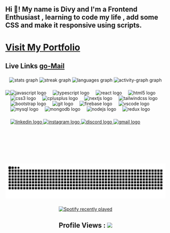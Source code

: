 <h2 align="left">Hi 👋! My name is Divy and I'm a Frontend Enthusiast , learning to code my life , add some CSS and make it responsive using scripts.</h2>
<a href="https://divy-my-portfolio.netlify.app/" ><h1>Visit My Portfolio</h1></a>
<h2>Live Links
<a href="https://go-mail.netlify.app/" >go-Mail</a></h2>


###

<div align="center">
  <img src="https://github-readme-stats.vercel.app/api?username=Divygupta208&hide_title=false&hide_rank=true&show_icons=true&include_all_commits=true&count_private=true&disable_animations=false&theme=midnight-purple&locale=en&hide_border=false" height="200" alt="stats graph"  />
  <img src="https://streak-stats.demolab.com?user=Divygupta208&locale=en&mode=weekly&theme=github_dark&hide_border=false&border_radius=5" height="140" alt="streak graph"  />
  <img src="https://github-readme-stats.vercel.app/api/top-langs?username=Divygupta208&locale=en&hide_title=false&layout=compact&card_width=320&langs_count=5&theme=midnight-purple&hide_border=true" height="190" alt="languages graph"  />
  <img src="https://github-readme-activity-graph.vercel.app/graph?username=Divygupta208&theme=github-dark&radius=50&hide_title=false&area=true&area_color=#ffffff" height="150" alt="activity-graph graph"  />
</div>

###

<img align="left" height="230" src="https://media1.tenor.com/m/o-wNCEq_6f0AAAAd/pompo-the-cinephile-typing-fast.gif"  />

###

<div align="left">
  <img src="https://cdn.jsdelivr.net/gh/devicons/devicon/icons/javascript/javascript-original.svg" height="30" alt="javascript logo"  />
  <img width="12" />
  <img src="https://cdn.jsdelivr.net/gh/devicons/devicon/icons/typescript/typescript-original.svg" height="30" alt="typescript logo"  />
  <img width="12" />
  <img src="https://cdn.jsdelivr.net/gh/devicons/devicon/icons/react/react-original-wordmark.svg" height="30" alt="react logo"  />
  <img width="12" />
  <img src="https://cdn.jsdelivr.net/gh/devicons/devicon/icons/html5/html5-original.svg" height="30" alt="html5 logo"  />
  <img width="12" />
  <img src="https://cdn.jsdelivr.net/gh/devicons/devicon/icons/css3/css3-original.svg" height="30" alt="css3 logo"  />
  <img width="12" />
  <img src="https://cdn.jsdelivr.net/gh/devicons/devicon/icons/cplusplus/cplusplus-original.svg" height="30" alt="cplusplus logo"  />
  <img width="12" />
  <img src="https://cdn.jsdelivr.net/gh/devicons/devicon/icons/nextjs/nextjs-original.svg" height="30" alt="nextjs logo"  />
  <img width="12" />
  <img src="https://cdn.jsdelivr.net/gh/devicons/devicon/icons/tailwindcss/tailwindcss-original-wordmark.svg" height="30" alt="tailwindcss logo"  />
  <img width="12" />
  <img src="https://cdn.jsdelivr.net/gh/devicons/devicon/icons/bootstrap/bootstrap-original-wordmark.svg" height="30" alt="bootstrap logo"  />
  <img width="12" />
  <img src="https://cdn.jsdelivr.net/gh/devicons/devicon/icons/git/git-plain-wordmark.svg" height="30" alt="git logo"  />
  <img width="12" />
  <img src="https://cdn.jsdelivr.net/gh/devicons/devicon/icons/firebase/firebase-plain-wordmark.svg" height="30" alt="firebase logo"  />
  <img width="12" />
  <img src="https://cdn.jsdelivr.net/gh/devicons/devicon/icons/vscode/vscode-original-wordmark.svg" height="30" alt="vscode logo"  />
  <img width="12" />
  <img src="https://cdn.jsdelivr.net/gh/devicons/devicon/icons/mysql/mysql-original.svg" height="30" alt="mysql logo"  />
  <img width="12" />
  <img src="https://cdn.jsdelivr.net/gh/devicons/devicon/icons/mongodb/mongodb-plain-wordmark.svg" height="30" alt="mongodb logo"  />
  <img width="12" />
  <img src="https://cdn.jsdelivr.net/gh/devicons/devicon/icons/nodejs/nodejs-plain-wordmark.svg" height="30" alt="nodejs logo"  />
  <img width="12" />
  <img src="https://cdn.jsdelivr.net/gh/devicons/devicon/icons/redux/redux-original.svg" height="30" alt="redux logo"  />
</div>

###

<div align="left">
  <a href="divy-gupta-939187190" target="_blank">
    <img src="https://img.shields.io/static/v1?message=LinkedIn&logo=linkedin&label=&color=0077B5&logoColor=white&labelColor=&style=for-the-badge" height="35" alt="linkedin logo"  />
  </a>
  <a href="divy__._" target="_blank">
    <img src="https://img.shields.io/static/v1?message=Instagram&logo=instagram&label=&color=E4405F&logoColor=white&labelColor=&style=for-the-badge" height="35" alt="instagram logo"  />
  </a>
  <a href="divygupta208" target="_blank">
    <img src="https://img.shields.io/static/v1?message=Discord&logo=discord&label=&color=7289DA&logoColor=white&labelColor=&style=for-the-badge" height="35" alt="discord logo"  />
  </a>
  <a href="divygupta208@gmail.com" target="_blank">
    <img src="https://img.shields.io/static/v1?message=Gmail&logo=gmail&label=&color=D14836&logoColor=white&labelColor=&style=for-the-badge" height="35" alt="gmail logo"  />
  </a>
</div>

###

<br clear="both">

<img src="https://raw.githubusercontent.com/Divygupta208/Divygupta208/output/snake.svg" alt="Snake animation" />

###

<div align="center">
  <a href="https://open.spotify.com/user/31c6rmhx4a27pvlmphzhfbpos7gq">
    <img src="https://spotify-recently-played-readme.vercel.app/api?user=31c6rmhx4a27pvlmphzhfbpos7gq&count=2&unique=true" alt="Spotify recently played"  />
  </a>
</div>

###

<div align="center">
  <h2>Profile Views :  <img src="https://profile-counter.glitch.me/Divygupta208/count.svg?"  /></h2>
</div>

###
